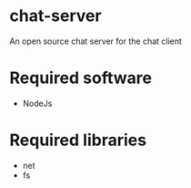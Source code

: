 # chat-server
An open source chat server for the chat client

# Required software
- NodeJs

# Required libraries
- net
- fs

